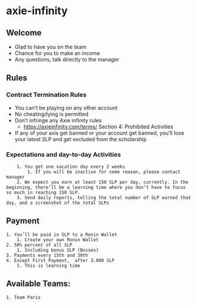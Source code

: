 # axie-infinity


## Welcome
- Glad to have you on the team
- Chance for you to make an income
- Any questions, talk directly to the manager

## Rules

### Contract Termination Rules
- You can’t be playing on any other account
- No cheating/lying is permitted
- Don’t infringe any Axie infinity rules
  - https://axieinfinity.com/terms/ Section 4: Prohibited Activities
- If any of your axis get banned or your account get banned, you’ll lose your latest SLP and get excluded from the scholarship

### Expectations and day-to-day Activities
        1. You get one vacation day every 2 weeks
            1. If you will be inactive for some reason, please contact manager
        2. We expect you earn at least 150 SLP per day, currently. In the beginning, there’ll be a learning time where you don’t have to focus so much in reaching 150 SLP.
        3. Send daily reports, telling the total number of SLP earned that day, and a screenshot of the total SLPs

## Payment
    1. You’ll be paid in SLP to a Ronin Wallet
        1. Create your own Ronin Wallet
    2. 50% percent of all SLP
        1. Including bonus SLP (Bosses)
    3. Payments every 15th and 30th
    4. Except First Payment,  after 3.000 SLP
        1. This is learning time

## Available Teams:
    1. Team Paris

